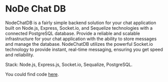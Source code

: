 # NoDe Chat DB
NodeChatDB is a fairly simple backend solution for your chat application built on Node.js, Express, Socket.io, and Sequelize technologies with a connected PostgreSQL database. Provide a reliable and scalable infrastructure for your chat application with the ability to store messages and manage the database. NodeChatDB utilizes the powerful Socket.io technology to provide instant, real-time messaging, ensuring you get speed and reliability.

Stack: Node.js, Express.js, Socket.io, Sequalize, PostgreSQL.

You could find code [here](https://github.com/OleksandrOse/node-chat-db).